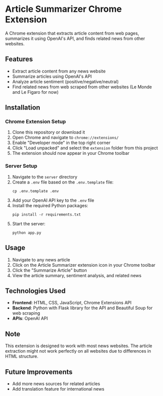 # Article Summarizer Chrome Extension

A Chrome extension that extracts article content from web pages, summarizes it using OpenAI's API, and finds related news from other websites.

## Features

- Extract article content from any news website
- Summarize articles using OpenAI's API
- Analyze article sentiment (positive/negative/neutral)
- Find related news from web scraped from other websites (Le Monde and Le Figaro for now)

## Installation

### Chrome Extension Setup

1. Clone this repository or download it
2. Open Chrome and navigate to `chrome://extensions/`
3. Enable "Developer mode" in the top right corner
4. Click "Load unpacked" and select the `extension` folder from this project
5. The extension should now appear in your Chrome toolbar

### Server Setup

1. Navigate to the `server` directory
2. Create a `.env` file based on the `.env.template` file:
   ```
   cp .env.template .env
   ```
3. Add your OpenAI API key to the `.env` file
4. Install the required Python packages:
   ```
   pip install -r requirements.txt
   ```
5. Start the server:
   ```
   python app.py
   ```


## Usage

1. Navigate to any news article
2. Click on the Article Summarizer extension icon in your Chrome toolbar
3. Click the "Summarize Article" button
4. View the article summary, sentiment analysis, and related news

## Technologies Used

- **Frontend**: HTML, CSS, JavaScript, Chrome Extensions API
- **Backend**: Python with Flask library for the API and Beautiful Soup for web scraping
- **APIs**: OpenAI API

## Note

This extension is designed to work with most news websites. The article extraction might not work perfectly on all websites due to differences in HTML structure.

## Future Improvements

- Add more news sources for related articles
- Add translation feature for international news
